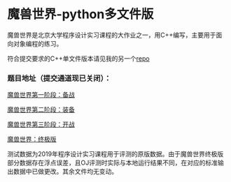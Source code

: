 # 魔兽世界-python多文件版

魔兽世界是北京大学程序设计实习课程的大作业之一，用C++编写，主要用于面向对象编程的练习。

符合提交要求的C++单文件版本请见我的另一个[repo](https://github.com/SpiritedAwayCN/Practice-of-Programming/tree/master/World%20of%20Warcraft)

### 题目地址（提交通道现已关闭）：

[魔兽世界第一阶段：备战](http://cxsjsx.openjudge.cn/yh201906/A/)

[魔兽世界第二阶段：装备](http://cxsjsx.openjudge.cn/yh201907/A/)

[魔兽世界第三阶段：开战](http://cxsjsx.openjudge.cn/yh2019080/A/)

[魔兽世界：终极版](http://cxsjsx.openjudge.cn/yh2019111/A/)

测试数据为2019年程序设计实习课程用于评测的原版数据。由于魔兽世界终极版部分数据存在浮点误差，且OJ评测时实际与本地运行结果不同，在对应的标准输出数据中已做更改。其余文件均无变动。